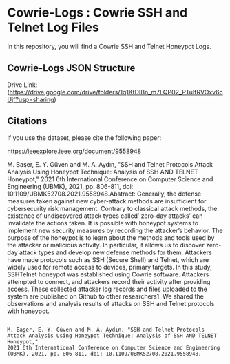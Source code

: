 # Cowrie-Logs : Cowrie SSH and Telnet Log Files

In this repository, you will find a Cowrie SSH and Telnet Honeypot Logs. 

## Cowrie-Logs JSON Structure

Drive Link:
(https://drive.google.com/drive/folders/1q1KtDIBn_m7LQP02_PTuIfRVOxv6cUjf?usp=sharing) 

## Citations

If you use the dataset, please cite the following paper:

https://ieeexplore.ieee.org/document/9558948

M. Başer, E. Y. Güven and M. A. Aydın, "SSH and Telnet Protocols Attack Analysis Using Honeypot Technique: Analysis of SSH AND TELNET Honeypot," 2021 6th International Conference on Computer Science and Engineering (UBMK), 2021, pp. 806-811, doi: 10.1109/UBMK52708.2021.9558948.Abstract: Generally, the defense measures taken against new cyber-attack methods are insufficient for cybersecurity risk management. Contrary to classical attack methods, the existence of undiscovered attack types called’ zero-day attacks’ can invalidate the actions taken. It is possible with honeypot systems to implement new security measures by recording the attacker’s behavior. The purpose of the honeypot is to learn about the methods and tools used by the attacker or malicious activity. In particular, it allows us to discover zero-day attack types and develop new defense methods for them. Attackers have made protocols such as SSH (Secure Shell) and Telnet, which are widely used for remote access to devices, primary targets. In this study, SSHTelnet honeypot was established using Cowrie software. Attackers attempted to connect, and attackers record their activity after providing access. These collected attacker log records and files uploaded to the system are published on Github to other researchers1. We shared the observations and analysis results of attacks on SSH and Telnet protocols with honeypot.


```

M. Başer, E. Y. Güven and M. A. Aydın, "SSH and Telnet Protocols Attack Analysis Using Honeypot Technique: Analysis of SSH AND TELNET Honeypot," 
2021 6th International Conference on Computer Science and Engineering (UBMK), 2021, pp. 806-811, doi: 10.1109/UBMK52708.2021.9558948.

```
